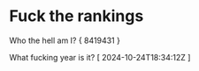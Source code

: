 # Fuck the rankings

Who the hell am I?
{ 8419431 }

What fucking year is it?
[ 2024-10-24T18:34:12Z ]
